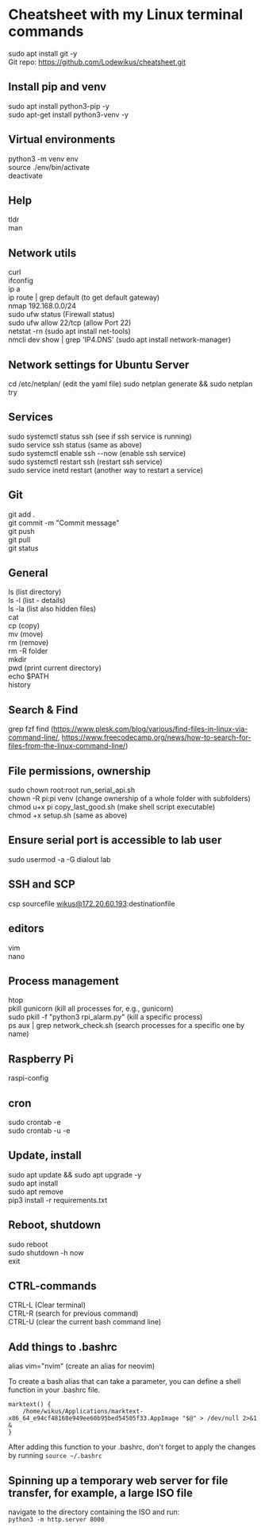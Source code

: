 # Cheatsheet with my Linux terminal commands

sudo apt install git -y  
Git repo: https://github.com/Lodewikus/cheatsheet.git  

## Install pip and venv

sudo apt install python3-pip -y  
sudo apt-get install python3-venv -y  

## Virtual environments

python3 -m venv env  
source ./env/bin/activate  
deactivate  

## Help

tldr  
man  

## Network utils

curl  
ifconfig  
ip a  
ip route | grep default (to get default gateway)  
nmap 192.168.0.0/24  
sudo ufw status (Firewall status)  
sudo ufw allow 22/tcp (allow Port 22)  
netstat -rn (sudo apt install net-tools)  
nmcli dev show | grep 'IP4.DNS' (sudo apt  install network-manager)  

## Network settings for Ubuntu Server

cd /etc/netplan/ (edit the yaml file)
sudo netplan generate && sudo netplan try

## Services

sudo systemctl status ssh (see if ssh service is running)  
sudo service ssh status (same as above)  
sudo systemctl enable ssh --now (enable ssh service)  
sudo systemctl restart ssh (restart ssh service)  
sudo service inetd restart (another way to restart a service)  

## Git

git add .  
git commit -m "Commit message"  
git push  
git pull  
git status  

## General

ls (list directory)  
ls -l (list - details)  
ls -la (list also hidden files)  
cat  
cp (copy)  
mv (move)  
rm (remove)  
rm -R folder  
mkdir  
pwd (print current directory)  
echo $PATH  
history  

## Search & Find

grep
fzf
find (https://www.plesk.com/blog/various/find-files-in-linux-via-command-line/, https://www.freecodecamp.org/news/how-to-search-for-files-from-the-linux-command-line/)

## File permissions, ownership

sudo chown root:root run_serial_api.sh  
chown -R pi:pi venv (change ownership of a whole folder with subfolders)  
chmod u+x pi copy_last_good.sh (make shell script executable)  
chmod +x setup.sh  (same as above)  

## Ensure serial port is accessible to lab user

sudo usermod -a -G dialout lab  

## SSH and SCP

csp sourcefile wikus@172.20.60.193:destinationfile  

## editors

vim  
nano  

## Process management

htop  
pkill gunicorn (kill all processes for, e.g., gunicorn)  
sudo pkill -f "python3 rpi_alarm.py" (kill a specific process)  
ps aux | grep network_check.sh (search processes for a specific one by name)  

## Raspberry Pi

raspi-config  

## cron

sudo crontab -e  
sudo crontab -u <user> -e  

## Update, install

sudo apt update && sudo apt upgrade -y  
sudo apt install <program>  
sudo apt remove <program>  
pip3 install -r requirements.txt  

## Reboot, shutdown

sudo reboot  
sudo shutdown -h now  
exit  

## CTRL-commands

CTRL-L (Clear terminal)  
CTRL-R (search for previous command)  
CTRL-U (clear the current bash command line)  

## Add things to .bashrc

alias vim="nvim" (create an alias for neovim)  

To create a bash alias that can take a parameter, you can define a shell function in your .bashrc file.

```
marktext() {  
    /home/wikus/Applications/marktext-x86_64_e94cf48168e949ee60b95bed54505f33.AppImage "$@" > /dev/null 2>&1 &  
}
```

After adding this function to your .bashrc, don't forget to apply the changes by running `source ~/.bashrc`

## Spinning up a temporary web server for file transfer, for example, a large ISO file

navigate to the directory containing the ISO and run:  
`python3 -m http.server 8000`   
